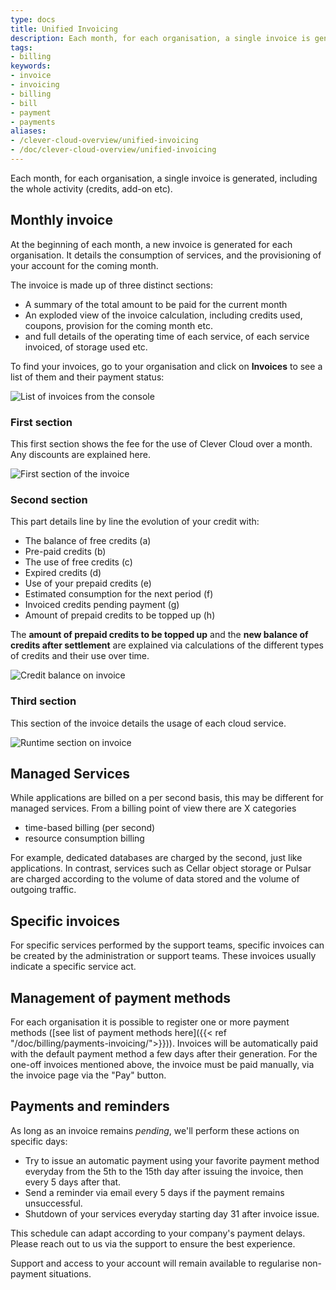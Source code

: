 ```yaml
---
type: docs
title: Unified Invoicing
description: Each month, for each organisation, a single invoice is generated, including the whole activity (credits, add-on etc)
tags:
- billing
keywords:
- invoice
- invoicing
- billing
- bill
- payment
- payments
aliases:
- /clever-cloud-overview/unified-invoicing
- /doc/clever-cloud-overview/unified-invoicing
---
```


Each month, for each organisation, a single invoice is generated, including the whole activity (credits, add-on etc).

## Monthly invoice

At the beginning of each month, a new invoice is generated for each organisation. It details the consumption of services, and the provisioning of your account for the coming month.

The invoice is made up of three distinct sections:

* A summary of the total amount to be paid for the current month
* An exploded view of the invoice calculation, including credits used, coupons, provision for the coming month etc.
* and full details of the operating time of each service, of each service invoiced, of storage used etc.

To find your invoices, go to your organisation and click on **Invoices** to see a list of them and their payment status:

![List of invoices from the console](/images/invoice-list.png "The list of invoices")

### First section

This first section shows the fee for the use of Clever Cloud over a month. Any discounts are explained here.

![First section of the invoice](/images/invoice-amount-to-pay.png "The first section of the invoice")

### Second section

This part details line by line the evolution of your credit with:

* The balance of free credits (a)
* Pre-paid credits (b)
* The use of free credits (c)
* Expired credits (d)
* Use of your prepaid credits (e)
* Estimated consumption for the next period (f)
* Invoiced credits pending payment (g)
* Amount of prepaid credits to be topped up (h)

The **amount of prepaid credits to be topped up** and the **new balance of credits after settlement** are explained via calculations of the different types of credits and their use over time.

![Credit balance on invoice](/images/invoice-credits-balance.png "The second section of the invoice")

### Third section

This section of the invoice details the usage of each cloud service.

![Runtime section on invoice](/images/invoice-runtime-detail.png "The third section of the invoice")

## Managed Services

While applications are billed on a per second basis, this may be different for managed services.
From a billing point of view there are X categories

* time-based billing (per second)
* resource consumption billing

For example, dedicated databases are charged by the second, just like applications.
In contrast, services such as Cellar object storage or Pulsar are charged according to the volume of data stored and the volume of outgoing traffic.

## Specific invoices

For specific services performed by the support teams, specific invoices can be created by the administration or support teams. These invoices usually indicate a specific service act.

## Management of payment methods

For each organisation it is possible to register one or more payment methods ([see list of payment methods here]({{< ref "/doc/billing/payments-invoicing/">}})). Invoices will be automatically paid with the default payment method a few days after their generation. For the one-off invoices mentioned above, the invoice must be paid manually, via the invoice page via the "Pay" button.

## Payments and reminders

As long as an invoice remains *pending*, we'll perform these actions on specific days:

* Try to issue an automatic payment using your favorite payment method everyday from the
  5th to the 15th day after issuing the invoice, then every 5 days after that.
* Send a reminder via email every 5 days if the payment remains unsuccessful.
* Shutdown of your services everyday starting day 31 after invoice issue.

This schedule can adapt according to your company's payment delays.
Please reach out to us via the support to ensure the best experience.

Support and access to your account will remain available to regularise non-payment situations.
